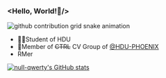 ### <Hello, World!👋/>

<!--
**null-qwerty/null-qwerty** is a ✨ _special_ ✨ repository because its `README.md` (this file) appears on your GitHub profile.

Here are some ideas to get you started:

- 🔭 I’m currently working on ...
- 🌱 I’m currently learning ...
- 👯 I’m looking to collaborate on ...
- 🤔 I’m looking for help with ...
- 💬 Ask me about ...
- 📫 How to reach me: ...
- 😄 Pronouns: ...
- ⚡ Fun fact: ...
-->
<picture>
  <source media="(prefers-color-scheme: dark)" srcset="https://raw.githubusercontent.com/null-qwerty/null-qwerty/output/github-contribution-grid-snake-dark.svg">
  <source media="(prefers-color-scheme: light)" srcset="https://raw.githubusercontent.com/null-qwerty/null-qwerty/output/github-contribution-grid-snake.svg">
  <img alt="github contribution grid snake animation" src="https://raw.githubusercontent.com/null-qwerty/null-qwerty/output/github-contribution-grid-snake.svg">
</picture>

- 👨‍🎓Student of HDU
- 👥Member of ~~CTRL~~ CV Group of [@HDU-PHOENIX](https://github.com/HDU-PHOENIX)
- RMer

[![null-qwerty's GitHub stats](https://github-readme-stats.vercel.app/api?username=null-qwerty&show_icons=true&theme=tokyonight)](https://github.com/anuraghazra/github-readme-stats)
